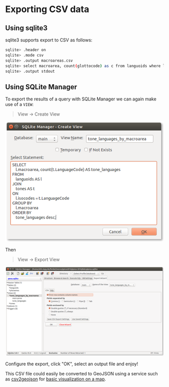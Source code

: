 # Exporting CSV data

## Using sqlite3

sqlite3 supports export to CSV as follows:

```bash
sqlite> .header on
sqlite> .mode csv
sqlite> .output macroareas.csv
sqlite> select macroarea, count(glottocode) as c from languoids where level = 'language' group by macroarea order by c desc;
sqlite> .output stdout
```

## Using SQLite Manager

To export the results of a query with SQLite Manager we can again make use of a `VIEW`:

> View -> Create View

![SQLite Manager](images/sqlitemanager-create-view-tone_languages_by_macroarea.png)

Then 

> View -> Export View

![SQLite Manager export](images/sqlitemanager-export.png)

Configure the export, click "OK", select an output file and enjoy!

This CSV file could easily be converted to GeoJSON using a service such as [csv2geojson](http://mapbox.github.io/csv2geojson/)
for [basic visualization on a map](data/dataset.geojson).

